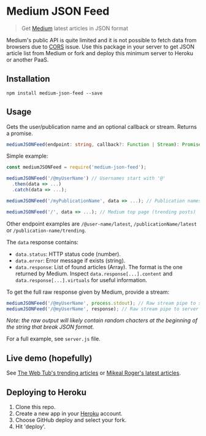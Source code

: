 # Medium JSON Feed

> Get [Medium](https://medium.com/) latest articles in JSON format

Medium's public API is quite limited and it is not possible to fetch data from browsers due to [CORS](https://developer.mozilla.org/en-US/docs/Web/HTTP/CORS) issue. Use this package in your server to get JSON article list from Medium or fork and deploy this minimum server to Heroku or another PaaS.

## Installation

```
npm install medium-json-feed --save
```

## Usage

Gets the user/publication name and an optional callback or stream. Returns a promise.

```typescript
mediumJSONFeed(endpoint: string, callback?: Function | Stream): Promise
```

Simple example:

```javascript
const mediumJSONFeed = require('medium-json-feed');

mediumJSONFeed('/@myUserName') // Usernames start with '@'
  .then(data => ...)
  .catch(data => ...);

mediumJSONFeed('/myPublicationName', data => ...); // Publication names without '@'

mediumJSONFeed('/', data => ...); // Medium top page (trending posts)
```

Other endpoint examples are `/@user-name/latest`, `/publicationName/latest` or `/publication-name/trending`.

The `data` response contains:

* `data.status`: HTTP status code (number).
* `data.error`: Error message if exists (string).
* `data.response`: List of found articles (Array). The format is the one returned by Medium. Inspect `data.response[...].content` and `data.response[...].virtuals` for useful information.

To get the full raw response given by Medium, provide a stream:

```javascript
mediumJSONFeed('/@myUserName', process.stdout); // Raw stream pipe to stdout
mediumJSONFeed('/@myUserName', response); // Raw stream pipe to server's response
```

*Note: the raw output will likely contain random chacters at the beginning of the string that break JSON format.*

For a full example, see `server.js` file.

## Live demo (hopefully)

See [The Web Tub's trending articles](https://medium-json-feed.herokuapp.com/the-web-tub/trending) or [Mikeal Roger's latest articles](https://medium-json-feed.herokuapp.com/@mikeal/latest).

## Deploying to Heroku

1. Clone this repo.
2. Create a new app in your [Heroku](https://heroku.com) account.
3. Choose GitHub deploy and select your fork.
4. Hit 'deploy'.
